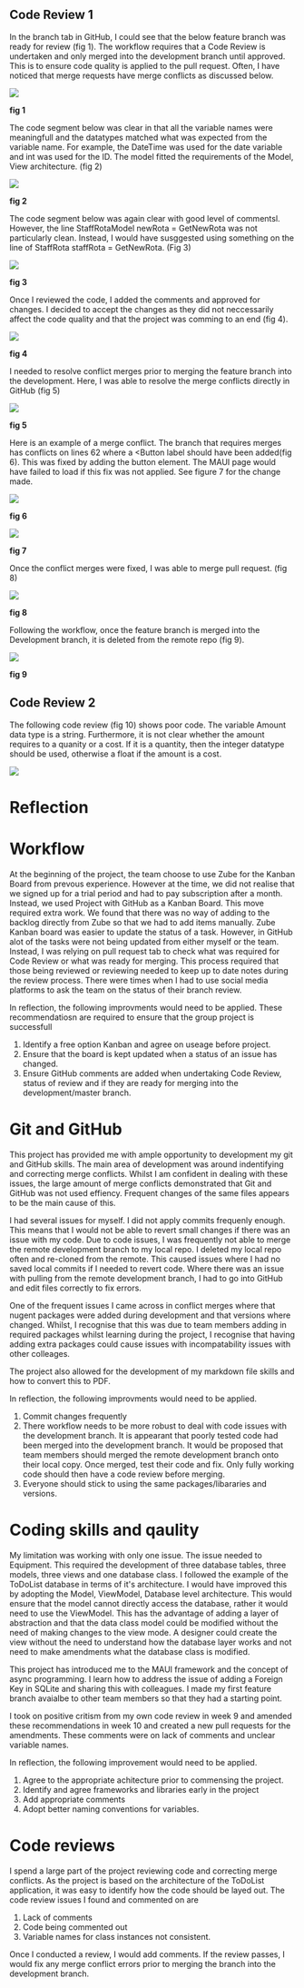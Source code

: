 ## Code Review 1 ##

In the branch tab in GitHub, I could see that the below feature branch was ready for review (fig 1). The workflow requires that a Code Review is undertaken and only merged into the development branch until approved. This is to ensure code quality is applied to the pull request.  Often, I have noticed that merge requests have merge conflicts as discussed below.

![](images/week12-review1-ready.png "")

**fig 1**

The code segment below was clear in that all the variable names were meaningfull and the datatypes matched what was expected from the variable name. For example, the DateTime was used for the date variable and int was used for the ID.  The model fitted the requirements of the Model, View architecture. (fig 2)

![](images/week12-review-1a.png "")

**fig 2**

The code segment below was again clear with good level of commentsl. However, the line StaffRotaModel newRota = GetNewRota was not particularly clean. Instead, I would have susggested using something on the line of StaffRota staffRota = GetNewRota. (Fig 3)

![](images/week12-review1b.png "")

**fig 3**

Once I reviewed the code, I added the comments and approved for changes. I decided to accept the changes as they did not neccessarily affect the code quality and that the project was comming to an end (fig 4).

![](images/week12-review1-comments.png "")

**fig 4**

I needed to resolve conflict merges prior to merging the feature branch into the development. Here, I was able to resolve the merge conflicts directly in GitHub (fig 5)

![](images/week12-reivew-conflict.png " ")

**fig 5**

Here is an example of a merge conflict.  The branch that requires merges has conflicts on lines 62 where a <Button label should have been added(fig 6). This was fixed by adding the button element.  The MAUI page would have failed to load if this fix was not applied.  See figure 7 for the change made.

![](images/week12-review1-pre-merge-fix.png " ")

**fig 6**

![](images/week12-post-conflict-merge.png " ")

**fig 7**

Once the conflict merges were fixed, I was able to merge pull request. (fig 8)

![](images/week12-reivew1-merge-pull-request.png " ")

**fig 8**

Following the workflow, once the feature branch is merged into the Development branch, it is deleted from the remote repo (fig 9).

![](images/week12-branch-deleted.png " ")

**fig 9**

## Code Review 2 ##

The following code review (fig 10) shows poor code.  The variable Amount data type is a string. Furthermore, it is not clear whether the amount requires to a quanity or a cost.  If it is a quantity, then the integer datatype should be used, otherwise a float if the amount is a cost.

![](images/week12-reivew-1a.png "")


# Reflection #


# Workflow #

At the beginning of the project, the team choose to use Zube for the Kanban Board from prevous experience.  However at the time, we did not realise that we signed up for a trial period and had to pay subscription after a month.  Instead, we used Project with GitHub as a Kanban Board.  This move required extra work. We found that there was no way of adding to the backlog directly from Zube so that we had to add items manually. Zube Kanban board was easier to update the status of a task. However, in GitHub alot of the tasks were not being updated from either myself or the team. Instead, I was relying on pull request tab to check what was required for Code Review or what was ready for merging. This process required that those being reviewed or reviewing needed to keep up to date notes during the review process. There were times when I had to use social media  platforms to ask the team on the status of their branch review.  

In reflection, the following improvments would need to be applied. These recommendatiosn are required to ensure that the group project is successfull

1.  Identify a free option Kanban and agree on useage before project.
2.  Ensure that the board is kept updated when a status of an issue has changed.
3.  Ensure GitHub comments are added when undertaking Code Review, status of review and if they are ready for merging into the development/master branch.

# Git and GitHub #

This project has provided me with ample opportunity to development my git and GitHub skills.  The main area of development was around indentifying and correcting merge conflicts.  Whilst I am confident in dealing with these issues, the large amount of merge conflicts demonstrated that Git and GitHub was not used effiency. 
Frequent changes of the same files appears to be the main cause of this. 

I had several issues for myself.  I did not apply commits frequenly enough. This means that I would not be able to revert small changes if there was an issue with my code.  Due to code issues, I was frequently not able to merge the remote development branch to my local repo. I deleted my local repo often and re-cloned from the remote.  This caused issues where I had no saved local commits if I needed to revert code.  Where there was an issue with pulling from the remote development branch, I had to go into GitHub and edit files correctly to fix errors.

One of the frequent issues I came across in conflict merges where that nugent packages were added during development and that versions where changed. Whilst, I recognise that this was due to team members adding in required packages whilst learning during the project, I recognise that having adding extra packages could cause issues with incompatability issues with other colleages.  

The project also allowed for the development of my markdown file skills and how to convert this to PDF.

In reflection, the following improvments would need to be applied.

1. Commit changes frequently
2. There workflow needs to be more robust to deal with code issues with the development branch.  It is appearant that poorly tested code had been merged into the development branch.  It would be proposed that team members should merged the remote development branch onto their local copy.  Once merged, test their code and fix. Only fully working code should then have a code review before merging.
3. Everyone should stick to using the same packages/libararies and versions.

# Coding skills and qaulity #

My limitation was working with only one issue.  The issue needed to Equipment. This required the development of three database tables, three models, three views and one database class.
I followed the example of the ToDoList database in terms of it's architecture.  I would have improved this by adopting the Model, ViewModel, Database level architecture.  This would ensure that the model cannot directly access the database, rather it would need to use the ViewModel.  This has the advantage of adding a layer of abstraction and that the data class model could be modified without the need of making changes to the view mode.  A designer could create the view without the need to understand how the database layer works and not need to make amendments what the database class is modified.

This project has introduced me to the MAUI framework and the concept of async programming. I learn how to address the issue of adding a Foreign Key in SQLite and sharing this with colleagues.  I made my first feature branch avaialbe to other team members so that they had a starting point.

I took on positive critism from my own code review in week 9 and amended these recommendations in week 10 and created a new pull requests for the amendments.  These comments were on lack of comments and unclear variable names.

In reflection, the following improvement would need to be applied.

1.  Agree to the appropriate achitecture prior to commensing the project.
2.  Identify and agree frameworks and libraries early in the project
3.  Add appropriate comments
4.  Adopt better naming conventions for variables.

# Code reviews #

I spend a large part of the project reviewing code and correcting merge conflicts.  As the project is based on the architecture of the ToDoList application, it was easy to identify how the code should be layed out. The code review issues I found and commented on are
  1.  Lack of comments
  2.  Code being commented out
  3.  Variable names for class instances not consistent.

Once I conducted a review, I would add comments. If the review passes, I would fix any merge conflict errors prior to merging the branch into the development branch.
